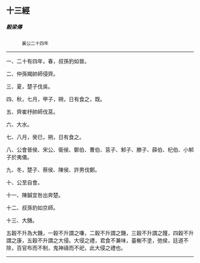 

## 十三經

##### 穀梁傳
　　　`襄公二十四年`

* * *

一、二十有四年，春，叔孫豹如晉。

二、仲孫羯帥師侵齊。

三、夏，楚子伐吳。

四、秋，七月，甲子，朔，日有食之，既。

五、齊崔杼帥師伐莒。

六、大水。

七、八月，癸巳，朔，日有食之。

八、公會晉侯、宋公、衞侯、鄭伯、曹伯、莒子、邾子、滕子、薛伯、杞伯、小邾子於夷儀。

九、冬，楚子、蔡侯、陳侯、許男伐鄭。

十、公至自會。

十一、陳鍼宜咎出奔楚。

十二、叔孫豹如京師。

十三、大饑。

五穀不升為大饑，一穀不升謂之嗛，二穀不升謂之饑，三穀不升謂之饉，四穀不升謂之康，五穀不升謂之大侵。大侵之禮，君食不兼味，臺榭不塗，弛侯，廷道不除，百官布而不制，鬼神禱而不祀，此大侵之禮也。

* * *

